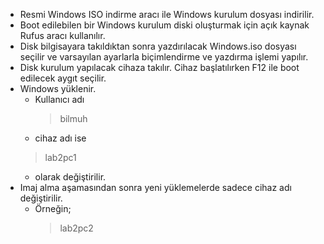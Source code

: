 - Resmi Windows ISO indirme aracı ile Windows kurulum dosyası indirilir.
- Boot edilebilen bir Windows kurulum diski oluşturmak için açık kaynak Rufus aracı kullanılır.
- Disk bilgisayara takıldıktan sonra yazdırılacak Windows.iso dosyası seçilir ve varsayılan ayarlarla biçimlendirme ve yazdırma işlemi yapılır.
- Disk kurulum yapılacak cihaza takılır. Cihaz başlatılırken F12 ile boot edilecek aygıt seçilir.
- Windows yüklenir.
  - Kullanıcı adı 
    > bilmuh
  -  cihaz adı ise
    > lab2pc1
  - olarak değiştirilir.
- Imaj alma aşamasından sonra yeni yüklemelerde sadece cihaz adı değiştirilir.
  - Örneğin;
    > lab2pc2
